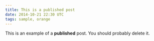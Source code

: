 ```yaml
---
title: This is a published post
date: 2014-10-21 22:30 UTC
tags: sample, orange
---
```


This is an example of a **published** post.  You should probably delete it.

